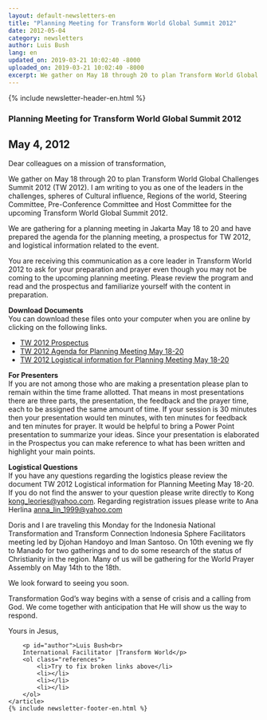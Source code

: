 ```yaml
---
layout: default-newsletters-en
title: "Planning Meeting for Transform World Global Summit 2012"
date: 2012-05-04
category: newsletters
author: Luis Bush
lang: en
updated_on: 2019-03-21 10:02:40 -8000
uploaded_on: 2019-03-21 10:02:40 -8000
excerpt: We gather on May 18 through 20 to plan Transform World Global Challenges Summit 2012 (TW 2012). I am writing to you as one of the leaders in the challenges, spheres of Cultural influence, Regions of the world, Steering Committee, Pre-Conference Committee and Host Committee for the upcoming Transform World Global Summit 2012. We are gathering for a planning meeting in Jakarta May 18 to 20 and have prepared the agenda for the planning meeting, a prospectus for TW 2012, and logistical information related to the event.
---
```

<article class="document-container" data-publication-date="{{page.date}}" data-uploaded-on="{{page.uploaded_on}}" data-updated-on="{{page.updated_on}}" data-category="{{page.category}}">
<div id="newsletter">
{% include newsletter-header-en.html %}
	<article>
	    <h1>Planning Meeting for Transform World Global Summit 2012</h1>
		<h2 id="article-date"><time datetime="2012-05-04">May 4, 2012</time></h2>
		<p id="first-paragraph">Dear colleagues on a mission of transformation,</p>
		<p>We gather on May 18 through 20 to plan Transform World Global Challenges Summit 2012 (TW 2012). I am writing to you as one of the leaders in the challenges, spheres of Cultural influence, Regions of the world, Steering Committee, Pre-Conference Committee and Host Committee for the upcoming Transform World Global Summit 2012.</p>
		<p>We are gathering for a planning meeting in Jakarta May 18 to 20 and have prepared the agenda for the planning meeting, a prospectus for TW 2012, and logistical information related to the event.</p>
		<p>You are receiving this communication as a core leader in Transform World 2012 to ask for your preparation and prayer even though you may not be coming to the upcoming planning meeting. Please review the program and read and the prospectus and familiarize yourself with the content in preparation.
</p>
		<p><strong>Download Documents</strong><br>You can download these files onto your computer when you are online by clicking on the following links. </p>
		<ul>
			<li><a href="TW 2012 Prospectus">TW 2012 Prospectus</a></li>
			<li><a href="TW 2012 Agenda for Planning Meeting May 18-20">TW 2012 Agenda for Planning Meeting May 18-20</a></li>
			<li><a href="TW 2012 Logistical information for Planning Meeting May 18-20">TW 2012 Logistical information for Planning Meeting May 18-20</a></li>
		</ul>
		<p><strong>For Presenters</strong><br>
If you are not among those who are making a presentation please plan to remain within the time frame allotted. That means in most presentations there are three parts, the presentation, the feedback and the prayer time, each to be assigned the same amount of time. If your session is 30 minutes then your presentation would ten minutes, with ten minutes for feedback and ten minutes for prayer. It would be helpful to bring a Power Point presentation to summarize your ideas. Since your presentation is elaborated in the Prospectus you can make reference to what has been written and highlight your main points.</p>
		<p><strong>Logistical Questions</strong><br>
If you have any questions regarding the logistics please review the document TW 2012 Logistical information for Planning Meeting May 18-20. If you do not find the answer to your question please write directly to Kong <a href="mailto:kong_leories@yahoo.com">kong_leories@yahoo.com</a>. Regarding registration issues please write to Ana Herlina <a href="mailto:anna_lin_1999@yahoo.com">anna_lin_1999@yahoo.com</a></p>
		<p>Doris and I are traveling this Monday for the Indonesia National Transformation and Transform Connection Indonesia Sphere Facilitators meeting led by Djohan Handoyo and Iman Santoso. On 10th evening we fly to Manado for two gatherings and to do some research of the status of Christianity in the region.  Many of us will be gathering for the World Prayer Assembly on May 14th to the 18th.</p>
		<p>We look forward to seeing you soon.</p>
		<p>Transformation God’s way begins with a sense of crisis and a calling from God. We come together with anticipation that He will show us the way to respond.</p>
		<p>Yours in Jesus,</p>

		<p id="author">Luis Bush<br>
		International Facilitator |Transform World</p>
		<ol class="references">
			<li>Try to fix broken links above</li>
			<li></li>
			<li></li>
			<li></li>
		</ol>
	</article>
	{% include newsletter-footer-en.html %}
</div>
</article>
